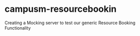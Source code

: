 # campusm-resourcebookin
Creating a Mocking server to test our generic Resource Booking Functionality
